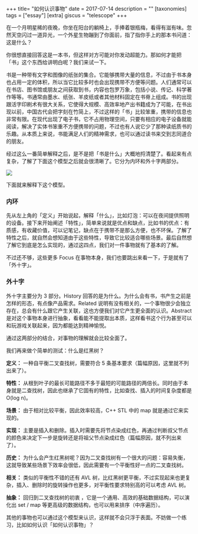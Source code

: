 +++
title= "如何认识事物"
date = 2017-07-14
description = ""
[taxonomies]
tags = ["essay"]
[extra]
giscus = "telescope"
+++

在一个月明星稀的夜晚，你坐在阳台的躺椅上，手捧着银瓶梅，看得有滋有味。忽然天空闪过一道异光，一个外星生物蹦到了你面前，指了指你手上的那本书问道：这是什么？

你很想直接回答这是一本书，但这样对方可能对你发动超能力。那如何才能把「书」这个东西给讲明白呢？我们来试一下。

书是一种带有文字和图像的纸张的集合。它能够携带大量的信息，不过由于书本身也占用一定的体积，所以当它比较多时也会出现携带不方便等问题。人们通常可以在书店、图书馆或朋友之间获取到书，内容也包罗万象，包括小说、传记、科学著作等等。书通常由墨水、纸张、羊皮纸或者其他材料固定在书脊上组成。书的出现跟活字印刷术有很大关系，它使得大规模、高效率地产出书籍成为了可能，在书出现以前，中国古代会把字刻在竹简上，不过这样的「书」比较笨重，携带的信息也非常有限。在现代出现了电子书，它不占用物理空间，只要有相应的电子设备就能阅读，解决了实体书笨重不方便携带的问题，不过也有人说它少了那种读纸质书的乐趣。从本质上来说，书能满足人们的精神需求，也可以通过读书来交到志同道合的朋友。

经过这么一番简单解释之后，是不是把「书是什么」大概地捋清楚了。看起来有点复杂，了解了下面这个模型之后就会很清晰了。它分为内环和外十字两部分。

![](http://ww1.sinaimg.cn/large/afe37136gy1fhj6pju1gkj20hi0fcdgi.jpg)

下面就来解释下这个模型。

### 内环

先从左上角的「定义」开始说起，解释「什么」，比如灯泡：可以在夜间提供照明的设备。接下来开始阐述「特性」，简单来说就是优点和缺点，比如书的优点：有质感，有收藏价值，可以记笔记，缺点在于携带不是那么方便，也不环保。了解了特性之后，就自然会想知道由于这些特性，导致它比较适合哪些场景。最后自然想了解它到底是怎么实现的，通过这四点，我们对一件事物就有了基本的了解。

不过还不够，这些更多 Focus 在事物本身，我们也要跳出来看一下，于是就有了「外十字」。

### 外十字

外十字主要分为 3 部分。History 回答的是为什么。为什么会有书，书产生之前是怎样的形态，有点像产品需求。Related 说明有没有相关的，一个事物很少会独立存在，总会有什么跟它产生关联，这也方便我们对它产生更全面的认识。Abstract 是对这个事物本身进行抽象，看看能不能提取出本质，这样看书这个行为甚至可以和玩游戏关联起来，因为都能达到精神愉悦。

通过这两部分的结合，对事物的理解就会比较全面了。

我们再来做个简单的测试：什么是红黑树？

**定义：** 一种自平衡二叉查找树，需要符合 5 条基本要求（篇幅原因，这里就不列出来了）。

**特性：** 从根到叶子的最长可能路径不多于最短的可能路径的两倍长。同时由于本身就是二查找树，因此也继承了它固有的特性，比如查找、插入的时间复杂度都是 O(log n)。

**场景：** 由于相对比较平衡，因此效率较高，C++ STL 中的 map 就是通过它来实现的。

**实现：** 主要是插入和删除。插入时需要先将节点染成红色，再通过判断叔父节点的颜色来决定下一步是旋转还是将祖父节点染成红色（篇幅原因，就不列出来了）。

**历史：** 为什么会产生红黑树呢？因为二叉查找树有一个很大的问题：容易失衡，这就导致某些场景下效率会很低，因此需要有一个平衡性好一点的二叉查找树。

**相关：** 类似的平衡性不错的还有 AVL 树，比红黑树更平衡，不过实现起来也更复杂，插入、删除时的旋转操作也更多，对平衡性要求特别高的可以考虑 AVL 树。

**抽象：** 回归到二叉查找树的初衷 ，它是一个通用、高效的基础数据结构，可以演化出 set / map 等更高级的数据结构，也可以用来排序（中序遍历）。

其他的事物也可以通过这个模型来认识，这样就不会只浮于表面。不妨做一个练习，比如如何认识「如何认识事物」？
